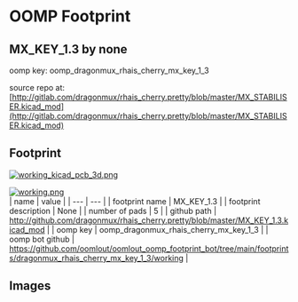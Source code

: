 # OOMP Footprint  
## MX_KEY_1.3  by none  
  
oomp key: oomp_dragonmux_rhais_cherry_mx_key_1_3  
  
source repo at: [http://gitlab.com/dragonmux/rhais_cherry.pretty/blob/master/MX_STABILISER.kicad_mod](http://gitlab.com/dragonmux/rhais_cherry.pretty/blob/master/MX_STABILISER.kicad_mod)  
## Footprint  
  
[![working_kicad_pcb_3d.png](working_kicad_pcb_3d_600.png)](working_kicad_pcb_3d.png)  
  
[![working.png](working_600.png)](working.png)  
| name | value | 
| --- | --- | 
| footprint name | MX_KEY_1.3 | 
| footprint description | None | 
| number of pads | 5 | 
| github path | http://github.com/dragonmux/rhais_cherry.pretty/blob/master/MX_KEY_1.3.kicad_mod | 
| oomp key | oomp_dragonmux_rhais_cherry_mx_key_1_3 | 
| oomp bot github | https://github.com/oomlout/oomlout_oomp_footprint_bot/tree/main/footprints/dragonmux_rhais_cherry_mx_key_1_3/working | 
## Images  
